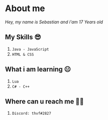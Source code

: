 # About me

*Hey, my name is Sebastian and i'am 17 Years old*





## My Skills 😎

1. `Java - JavaScript`
2. `HTML & CSS`

## What i am learning 😐

1. `Lua`
2. `C# - C++`

## Where can u reach me 🤷‍♂️

1. `Discord: thvf#2827`
